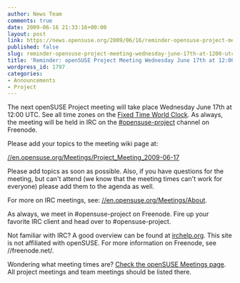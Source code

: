 ```yaml
---
author: News Team
comments: true
date: 2009-06-16 21:33:16+00:00
layout: post
link: https://news.opensuse.org/2009/06/16/reminder-opensuse-project-meeting-wednesday-june-17th-at-1200-utc/
published: false
slug: reminder-opensuse-project-meeting-wednesday-june-17th-at-1200-utc
title: 'Reminder: openSUSE Project Meeting Wednesday June 17th at 12:00 UTC'
wordpress_id: 1797
categories:
- Announcements
- Project
---
```


The next openSUSE Project meeting will take place Wednesday June 17th at 12:00 UTC. See all time zones on the [Fixed Time World Clock](//is.gd/13MLI). As always, the meeting will be held in IRC on the [#opensuse-project](irc://irc.freenode.net/opensuse-project) channel on Freenode.

Please add your topics to the meeting wiki page at:

[//en.opensuse.org/Meetings/Project_Meeting_2009-06-17](//en.opensuse.org/Meetings/Project_Meeting_2009-06-17)

Please add topics as soon as possible. Also, if you have questions for the meeting, but can't attend (we know that the meeting times can't work for everyone) please add them to the agenda as well.

For more on IRC meetings, see: [//en.opensuse.org/Meetings/About](//en.opensuse.org/Meetings/About).

As always, we meet in #opensuse-project on Freenode. Fire up your favorite IRC client and head over to #opensuse-project.

Not familiar with IRC? A good overview can be found at [irchelp.org](//www.irchelp.org/). This site is not affiliated with openSUSE. For more information on Freenode, see //freenode.net/.

Wondering what meeting times are? [Check the openSUSE Meetings page](//en.opensuse.org/Meetings). All project meetings and team meetings should be listed there.
